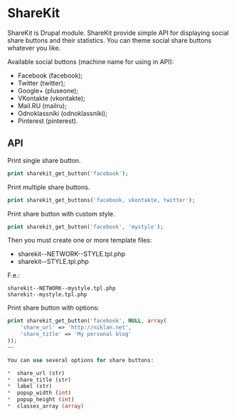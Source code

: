 # ShareKit
ShareKit is Drupal module. ShareKit provide simple API for displaying social
share buttons and their statistics. You can theme social share buttons
whatever you like.

Available social buttons (machine name for using in API):

*  Facebook (facebook);
*  Twitter (twitter);
*  Google+ (pluseone);
*  VKontakte (vkontakte);
*  Mail.RU (mailru);
*  Odnoklassniki (odnoklassniki);
*  Pinterest (pinterest).

## API

Print single share button.
~~~php
print sharekit_get_button('facebook');
~~~

Print multiple share buttons.
~~~php
print sharekit_get_buttons('facebook, vkontakte, twitter');
~~~

Print share button with custom style.
~~~php
print sharekit_get_button('facebook', 'mystyle');
~~~

Then you must create one or more template files:

-  sharekit--NETWORK--STYLE.tpl.php
-  sharekit--STYLE.tpl.php

F.e.:
~~~
sharekit--NETWORK--mystyle.tpl.php
sharekit--mystyle.tpl.php
~~~

Print share button with options:
~~~php
print sharekit_get_button('facebook', NULL, array(
    'share_url' => 'http://niklan.net',
    'share_title' => 'My personal blog'
));
~~

You can use several options for share buttons:

*  share_url (str)
*  share_title (str)
*  label (str)
*  popup_width (int)
*  popup_height (int)
*  classes_array (array)

